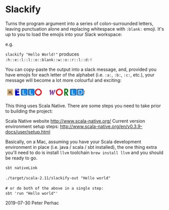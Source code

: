 # Slackify

Turns the program argument into a series of colon-surrounded letters, leaving punctuation alone and replacing whitespace with `:blank:` emoji. It's up to you to load the emojis into your Slack workspace:

e.g.

`slackify "Hello World!"` produces `:h::e::l::l::o::blank::w::o::r::l::d:!`

You can copy-paste the output into a slack message, and, provided you have emojis for each letter of the alphabet (i.e. `:a:`, `:b:`, `:c:`, etc.), your message will become a lot more colourful and exciting:

![Hello World!](slack-hello-world.png)

This thing uses Scala Native. There are some steps you need to take prior to building the project:

Scala Native website http://www.scala-native.org/
Current version environment setup steps: http://www.scala-native.org/en/v0.3.9-docs/user/setup.html

Basically, on a Mac, assuming you have your Scala development environment in place (i.e. java / scala / sbt installed), the one thing extra you'll need to do is install `llvm` toolchain `brew install llvm` and you should be ready to go.

```
sbt nativeLink

./target/scala-2.11/slackify-out "Hello world"

# or do both of the above in a single step:
sbt 'run "Hello world"'
```

2019-07-30 Peter Perhac
